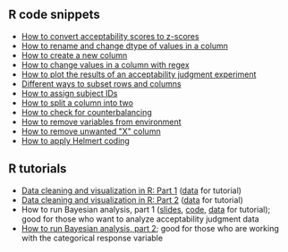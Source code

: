## R code snippets
* [How to convert acceptability scores to z-scores](./R_0001.md)
* [How to rename and change dtype of values in a column](./R_0002.md)
* [How to create a new column](./R_0003.md)
* [How to change values in a column with regex](./R_0004.md)
* [How to plot the results of an acceptability judgment experiment](./R_0005.md)
* [Different ways to subset rows and columns](./R_0006.md)
* [How to assign subject IDs](./R_0007.md)
* [How to split a column into two](./R_0008.md)
* [How to check for counterbalancing](./R_0009.md)
* [How to remove variables from environment](./R_0010.md)
* [How to remove unwanted "X" column](./R_0011.md)
* [How to apply Helmert coding](./R_0012.md)

## R tutorials
* [Data cleaning and visualization in R: Part 1](./practice_cleaning_visualization_1.html) ([data](./fakedata.csv) for tutorial)
* [Data cleaning and visualization in R: Part 2](./practice_cleaning_visualization_2.html) ([data](./fakedata_2.csv) for tutorial)
* How to run Bayesian analysis, part 1 ([slides](./bayesian_analysis_tutorial.pdf), [code](./bayesian_tutorial.Rmd), [data](./fakedata_bayesian.csv) for tutorial); good for those who want to analyze acceptability judgment data 
* [How to run Bayesian analysis, part 2](./bayesian_tutorial.html); good for those who are working with the categorical response variable
